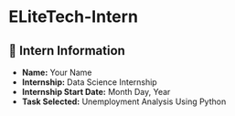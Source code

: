 # ELiteTech-Intern

## 👤 Intern Information

- **Name:** Your Name  
- **Internship:** Data Science Internship  
- **Internship Start Date:** Month Day, Year  
- **Task Selected:** Unemployment Analysis Using Python  
